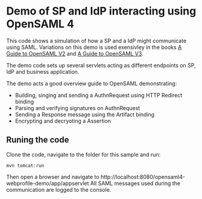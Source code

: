 # Demo of SP and IdP interacting using OpenSAML 4
This code shows a simulation of how a SP and a IdP might communicate using SAML. Variations on this demo is used exensivley in the books [A Guide to OpenSAML V2](https://payhip.com/b/odEY) and [A Guide to OpenSAML V3](https://payhip.com/b/41Tw).

The demo code sets up several servlets acting as different endpoints on SP, IdP and business application.

The demo acts a good overview guide to OpenSAML demonstrating:
* Building, singing and sending a AuthnRequest using HTTP Redirect binding
* Parsing and verifying signatures on AuthnRequest
* Sending a Response message using the Artifact binding
* Encrypting and decryoting a Assertion

## Runing the code
Clone the code, navigate to the folder for this sample and run: 
```
mvn tomcat:run
```

Then open a browser and navigate to http://localhost:8080/opensaml4-webprofile-demo/app/appservlet
All SAML messages used during the communication are logged to the console.
